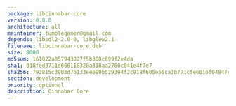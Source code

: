 ```yaml
---
package: libcinnabar-core
version: 0.0.0
architecture: all
maintainer: tumblegamer@gmail.com
depends: libsdl2-2.0-0, libglew2.1
filename: libcinnabar-core.deb
size: 8000
md5sum: 161822a057943827f5b388c699f2e4da
sha1: 018fed3711d666118320a318aa2700c041e4f7e7
sha256: 793815c3903d7b133eee90b529394f2c918f605e56ca3b771cfe6016f04847c1
section: development
priority: optional
description: Cinnabar Core
---
```


